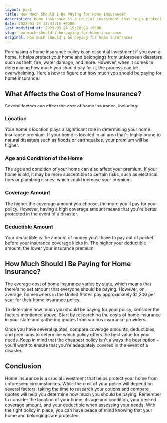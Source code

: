 ```yaml
---
layout: post
title: How Much Should I Be Paying for Home Insurance?
description: Home insurance is a crucial investment that helps protect your home from unforeseen circumstances. Here's how to determine how much you should pay for it.
date: 2023-03-24 13:43:16 +0300
last_modified_at: 2023-03-24 15:28:28 +0300
slug: how-much-should-i-be-paying-for-home-insurance
original: How much should I be paying for home insurance?
---
```

Purchasing a home insurance policy is an essential investment if you own a home. It helps protect your home and belongings from unforeseen disasters such as theft, fire, water damage, and more. However, when it comes to determining how much you should pay for it, the process can be overwhelming. Here's how to figure out how much you should be paying for home insurance.

## What Affects the Cost of Home Insurance?

Several factors can affect the cost of home insurance, including:

### Location

Your home's location plays a significant role in determining your home insurance premium. If your home is located in an area that's highly prone to natural disasters such as floods or earthquakes, your premium will be higher.

### Age and Condition of the Home

The age and condition of your home can also affect your premium. If your home is old, it may be more susceptible to certain risks, such as electrical fires or plumbing issues, which could increase your premium.

### Coverage Amount

The higher the coverage amount you choose, the more you'll pay for your policy. However, having a high coverage amount means that you're better protected in the event of a disaster.

### Deductible Amount

Your deductible is the amount of money you'll have to pay out of pocket before your insurance coverage kicks in. The higher your deductible amount, the lower your insurance premium.

## How Much Should I Be Paying for Home Insurance?

The average cost of home insurance varies by state, which means that there's no set amount that everyone should be paying. However, on average, homeowners in the United States pay approximately $1,200 per year for their home insurance policy.

To determine how much you should be paying for your policy, consider the factors mentioned above. Start by researching the costs of home insurance in your state and gathering quotes from various insurance providers.

Once you have several quotes, compare coverage amounts, deductibles, and premiums to determine which policy offers the best value for your needs. Keep in mind that the cheapest policy isn't always the best option – you'll want to ensure that you're adequately covered in the event of a disaster.

## Conclusion

Home insurance is a crucial investment that helps protect your home from unforeseen circumstances. While the cost of your policy will depend on several factors, taking the time to research your options and compare quotes will help you determine how much you should be paying. Remember to consider the location of your home, its age and condition, your desired coverage amount, and your deductible when assessing your needs. With the right policy in place, you can have peace of mind knowing that your home and belongings are protected.